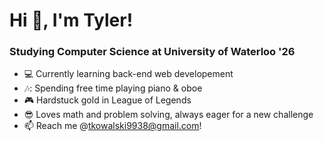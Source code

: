 # Hi 👋, I'm Tyler!

### Studying Computer Science at University of Waterloo '26
- :computer: Currently learning back-end web developement
- 🎶: Spending free time playing piano & oboe
- :video_game: Hardstuck gold in League of Legends
- :sunglasses: Loves math and problem solving, always eager for a new challenge
- :mailbox: Reach me @tkowalski9938@gmail.com! 



<!--
**tkowalski9938/tkowalski9938** is a ✨ _special_ ✨ repository because its `README.md` (this file) appears on your GitHub profile.

Here are some ideas to get you started:

- 🔭 I’m currently working on ...
- 🌱 I’m currently learning ...
- 👯 I’m looking to collaborate on ...
- 🤔 I’m looking for help with ...
- 💬 Ask me about ...
- 📫 How to reach me: ...
- 😄 Pronouns: ...
- ⚡ Fun fact: ...
-->
